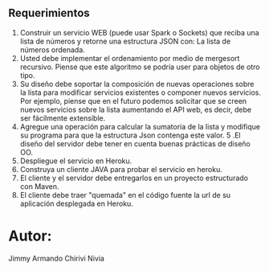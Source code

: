 ## Requerimientos


1. Construir un servicio WEB (puede usar Spark o Sockets) que reciba una lista de números y retorne una estructura JSON con: La lista de números ordenada.
2. Usted debe implementar el ordenamiento por medio de mergesort recursivo. Piense que este algoritmo se podría user para objetos de otro tipo.
3. Su diseño debe soportar la composición de nuevas operaciones sobre la lista para modificar servicios existentes o componer nuevos servicios. Por ejemplo, piense que en el futuro podemos solicitar que se creen nuevos servicios sobre la lista aumentando el API web, es decir,  debe ser fácilmente extensible.
4. Agregue una operación para calcular la sumatoria de la lista y modifique su programa para que la estructura Json contenga este valor.
5 .El diseño del servidor debe tener en cuenta buenas prácticas de diseño OO.
6. Despliegue el servicio en Heroku.
7. Construya un cliente JAVA para probar el servicio en heroku.
8. El cliente y el servidor debe entregarlos en un proyecto estructurado con Maven.
9. El cliente debe traer "quemada" en el código fuente la url de su aplicación desplegada en Heroku.


# Autor:

Jimmy Armando Chirivi Nivia
